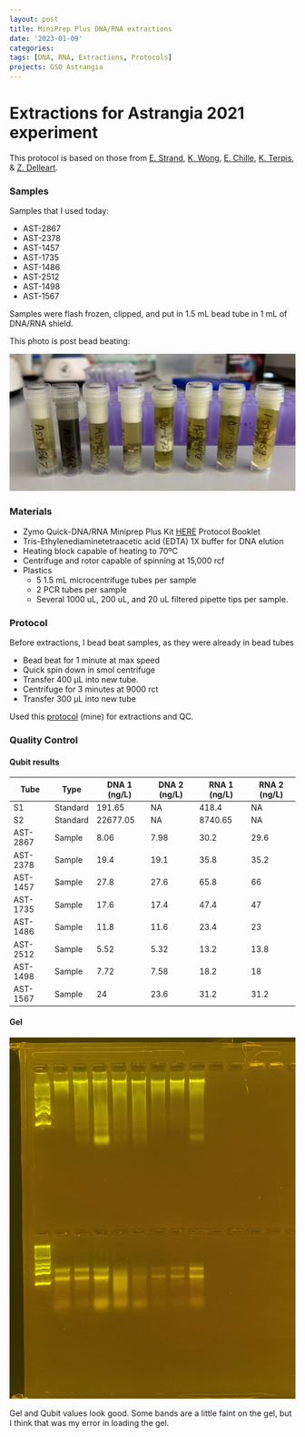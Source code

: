 ```yaml
---
layout: post
title: MiniPrep Plus DNA/RNA extractions
date: '2023-01-09'
categories:
tags: [DNA, RNA, Extractions, Protocols]
projects: GSO Astrangia 
---
```


# Extractions for Astrangia 2021 experiment

This protocol is based on those from [E. Strand](https://github.com/emmastrand/EmmaStrand_Notebook/blob/master/_posts/2019-05-31-Zymo-Duet-RNA-DNA-Extraction-Protocol.md), [K. Wong](https://github.com/kevinhwong1/KevinHWong_Notebook/blob/master/_posts/2019-03-13-Zymo-DNA-RNA-Extract-P.astreoides-Genome.md), [E. Chille](https://echille.github.io/E.-Chille-Open-Lab-Notebook/Protocol-for-DNA-RNA-Extractions-of-Montipora-Coral-Larvae-Using-Zymo-Duet-Extraction-Kit/), [K. Terpis](https://zdellaert.github.io/ZD_Putnam_Lab_Notebook/Protocols_Zymo_Quick_DNA_RNA_Miniprep_Plus/), & [Z. Delleart](https://zdellaert.github.io/ZD_Putnam_Lab_Notebook/Protocols_Zymo_Quick_DNA_RNA_Miniprep_Plus/). 

### Samples 

Samples that I used today: 

- AST-2867
- AST-2378
- AST-1457
- AST-1735
- AST-1486
- AST-2512
- AST-1498
- AST-1567

Samples were flash frozen, clipped, and put in 1.5 mL bead tube in 1 mL of DNA/RNA shield. 

This photo is post bead beating: 

![](https://raw.githubusercontent.com/JillAshey/JillAshey_Putnam_Lab_Notebook/master/images/samples_20230109.png)

### Materials 

- Zymo Quick-DNA/RNA Miniprep Plus Kit [HERE](https://files.zymoresearch.com/protocols/_d7003t_d7003_quick-dna-rna_miniprep_plus_kit.pdf) Protocol Booklet
- Tris-Ethylenediaminetetraacetic acid (EDTA) 1X buffer for DNA elution
- Heating block capable of heating to 70ºC
- Centrifuge and rotor capable of spinning at 15,000 rcf
- Plastics 
	- 5 1.5 mL microcentrifuge tubes per sample
	- 2 PCR tubes per sample
	- Several 1000 uL, 200 uL, and 20 uL filtered pipette tips per sample.

### Protocol 

Before extractions, I bead beat samples, as they were already in bead tubes

- Bead beat for 1 minute at max speed 
- Quick spin down in smol centrifuge 
- Transfer 400 μL into new tube. 
- Centrifuge for 3 minutes at 9000 rct
- Transfer 300 μL into new tube

Used this [protocol](https://github.com/JillAshey/JillAshey_Putnam_Lab_Notebook/blob/master/_posts/2022-10-25-MiniprepPlus-DNA:RNA-extractions.md) (mine) for extractions and QC. 

### Quality Control 

#### Qubit results 

| Tube     | Type     | DNA 1 (ng/L) | DNA 2 (ng/L) | RNA 1 (ng/L) | RNA 2 (ng/L) |
| -------- | -------- | ------------ | ------------ | ------------ | ------------ |
| S1       | Standard | 191.65       | NA           | 418.4        | NA           |
| S2       | Standard | 22677.05     | NA           | 8740.65      | NA           |
| AST-2867 | Sample   | 8.06         | 7.98         | 30.2         | 29.6         |
| AST-2378 | Sample   | 19.4         | 19.1         | 35.8         | 35.2         |
| AST-1457 | Sample   | 27.8         | 27.6         | 65.8         | 66           |
| AST-1735 | Sample   | 17.6         | 17.4         | 47.4         | 47           |
| AST-1486 | Sample   | 11.8         | 11.6         | 23.4         | 23           |
| AST-2512 | Sample   | 5.52         | 5.32         | 13.2         | 13.8         |
| AST-1498 | Sample   | 7.72         | 7.58         | 18.2         | 18           |
| AST-1567 | Sample   | 24           | 23.6         | 31.2         | 31.2         |

#### Gel

![](https://raw.githubusercontent.com/JillAshey/JillAshey_Putnam_Lab_Notebook/master/images/gel_20230109.png)

Gel and Qubit values look good. Some bands are a little faint on the gel, but I think that was my error in loading the gel. 